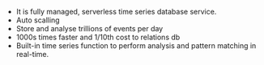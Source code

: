 
- It is fully managed, serverless time series database service.
- Auto scalling
- Store and analyse trillions of events per day
- 1000s times faster  and 1/10th cost to relations db
- Built-in time series function to perform analysis and pattern matching in real-time.
